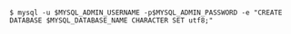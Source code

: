<!-- usedin: [ _includes/_inlines/AddOns/common/database-backups] - layout:code post: database-backups_mysql -->

```

$ mysql -u $MYSQL_ADMIN_USERNAME -p$MYSQL_ADMIN_PASSWORD -e "CREATE DATABASE $MYSQL_DATABASE_NAME CHARACTER SET utf8;"

```
